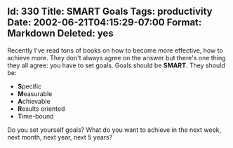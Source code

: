 Id: 330
Title: SMART Goals
Tags: productivity
Date: 2002-06-21T04:15:29-07:00
Format: Markdown
Deleted: yes
--------------
Recently I've read tons of books on how to become more effective, how to
achieve more. They don't always agree on the answer but there's one thing they all agree: you have to set goals. Goals should be **SMART**. They should be:

  * **S**pecific
  * **M**easurable
  * **A**chievable
  * **R**esults oriented
  * **T**ime-bound

Do you set yourself goals? What do you want to achieve in the next week, next
month, next year, next 5 years?


